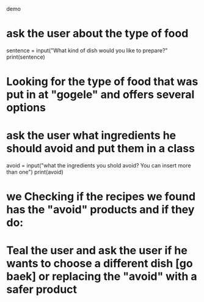 demo

# ask the user about the type of food
sentence = input("What kind of dish would you like to prepare?"
        print(sentence)
# Looking for the type of food that was put in at "gogele" and offers several options

# ask the user what ingredients he should avoid and put them in a class
avoid = input("what the ingredients you shold avoid? You can insert more than one")
print(avoid)
                 
# we Checking if the recipes we found has the "avoid" products and if they do:
# Teal the user and ask the user if he wants to choose a different dish [go baek] or replacing the "avoid" with a safer product 

